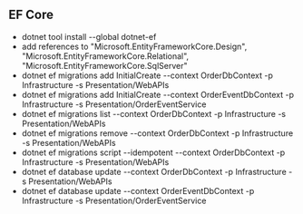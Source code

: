 ## EF Core
- dotnet tool install --global dotnet-ef
- add references to "Microsoft.EntityFrameworkCore.Design", "Microsoft.EntityFrameworkCore.Relational", "Microsoft.EntityFrameworkCore.SqlServer"
- dotnet ef migrations add InitialCreate --context OrderDbContext -p Infrastructure -s Presentation/WebAPIs
- dotnet ef migrations add InitialCreate --context OrderEventDbContext -p Infrastructure -s Presentation/OrderEventService
- dotnet ef migrations list --context OrderDbContext -p Infrastructure -s Presentation/WebAPIs
- dotnet ef migrations remove --context OrderDbContext -p Infrastructure -s Presentation/WebAPIs
- dotnet ef migrations script --idempotent --context OrderDbContext -p Infrastructure -s Presentation/WebAPIs
- dotnet ef database update --context OrderDbContext -p Infrastructure -s Presentation/WebAPIs
- dotnet ef database update --context OrderEventDbContext -p Infrastructure -s Presentation/OrderEventService
